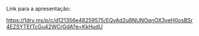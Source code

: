 Link para a apresentação:

https://1drv.ms/p/c/d121356e48259575/EQyAd2u8NUNOqnOX3yeH0osBSr4EZSYTEfTcGu42WCrGdA?e=KkHudU

